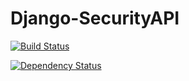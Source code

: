 # Django-SecurityAPI

[![Build Status](https://travis-ci.org/DataIsTheNewBlack/Django-SecurityAPI.svg?branch=master)](https://travis-ci.org/DataIsTheNewBlack/Django-SecurityAPI)

[![Dependency Status](https://gemnasium.com/badges/github.com/DataIsTheNewBlack/Django-SecurityAPI.svg)](https://gemnasium.com/github.com/DataIsTheNewBlack/Django-SecurityAPI)
